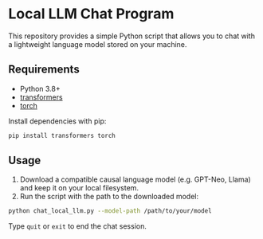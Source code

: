 # Local LLM Chat Program

This repository provides a simple Python script that allows you to chat with a lightweight language model stored on your machine.

## Requirements

- Python 3.8+
- [transformers](https://github.com/huggingface/transformers)
- [torch](https://pytorch.org/)

Install dependencies with pip:

```bash
pip install transformers torch
```

## Usage

1. Download a compatible causal language model (e.g. GPT-Neo, Llama) and keep it on your local filesystem.
2. Run the script with the path to the downloaded model:

```bash
python chat_local_llm.py --model-path /path/to/your/model
```

Type `quit` or `exit` to end the chat session.

